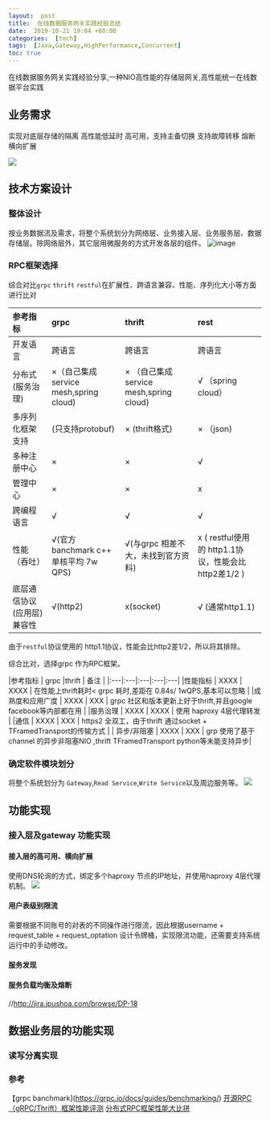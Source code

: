 ```yaml
---
layout:  post
title:  在线数据服务网关实践经验总结
date:  2019-10-21 19:04 +08:00
categories:  [tech]
tags:  [Java,Gateway,HighPerformance,Concurrent]
toc: true
---
```


在线数据服务网关实践经验分享,一种NIO高性能的存储层网关,高性能统一在线数据平台实践
<!-- more -->

## 业务需求
实现对底层存储的隔离
高性能低延时
高可用，支持主备切换
支持故障转移
熔断
横向扩展

![](https://raw.githubusercontent.com/ordiychen/study_notes/master/res/image/node_image/img_20_img_ods_20200519105652.png)

##  技术方案设计

### 整体设计
按业务数据流及需求，将整个系统划分为网络层、业务接入层、业务服务层、数据存储层。除网络层外，其它层用微服务的方式开发各层的组件。
![image](https://raw.githubusercontent.com/ordiychen/study_notes/master/res/image/node_image/img_20_20200519110709.png)


### RPC框架选择
综合对比`grpc` `thrift` `restful`在扩展性、跨语言兼容、性能、序列化大小等方面进行比对


|参考指标 |grpc|thrift|rest|
|:---|:---|:---|:---|
|开发语言|	跨语言	 |	跨语言 |	跨语言 |
|分布式(服务治理) | ×（自己集成service mesh,spring cloud) |× （自己集成service mesh,spring cloud)|  √ （spring cloud）|
|多序列化框架支持 | (只支持protobuf) |	× (thrift格式) |   × （json) |
|多种注册中心	| ×	  | × | √ |
|管理中心	| 	×	 |× | x |
|跨编程语言	|  √	 |√ | √ |
|性能（吞吐）|	√(官方banchmark c++ 单核平均 7w QPS) |	√(与grpc 相差不大，未找到官方资料) | x (	 restful使用的 http1.1协议，性能会比http2差1/2 )|
|底层通信协议(应用层)兼容性 | √(http2) |  x(socket)  | √ (通常http1.1) |

由于`restful`协议使用的 http1.1协议，性能会比http2差1/2，所以将其排除。

综合比对，选择grpc 作为RPC框架。

|参考指标 |	grpc	|thrift | 备注 |
|:---|:---|:---|:---|:---|
|性能指标        | XXXX  |  XXXX   | 在性能上thrift耗时<  grpc 耗时,差距在 0.84s/ 1wQPS,基本可以忽略  |
|成熟度和应用广度 |  XXXX | XXX | grpc 社区和版本更新上好于thrift,并且google facebook等内部都在用 |
|服务治理        |  XXXX | XXXX | 使用 haproxy 4层代理转发 |
|通信           |   XXXX | XXX | https2 全双工，由于thrift 通过socket + TFramedTransport的传输方式 |
| 异步/非阻塞    | XXXX | XXX |  grp 使用了基于channel 的异步非阻塞NIO ,thrift TFramedTransport python等未能支持异步|


###  确定软件模块划分
将整个系统划分为 `Gateway`,`Read Service`,`Write Service`以及周边服务等。
![](https://raw.githubusercontent.com/ordiychen/study_notes/master/res/image/node_image/img_20_20200519110047.png)


## 功能实现

###  接入层及gateway 功能实现

#### 接入层的高可用、横向扩展
使用DNS轮询的方式，绑定多个haproxy 节点的IP地址，并使用haproxy 4层代理机制。
![](https://raw.githubusercontent.com/ordiychen/study_notes/master/res/image/node_image/blog_20200519151549.png)


#### 用户表级别限流
需要根据不同账号的对表的不同操作进行限流，因此根据username + request_table + request_optation 设计令牌桶，实现限流功能，还需要支持系统运行中的手动修改。


#### 服务发现


#### 服务负载均衡及熔断


//http://jira.jpushoa.com/browse/DP-18



## 数据业务层的功能实现

### 读写分离实现





### 参考
【grpc banchmark](https://grpc.io/docs/guides/benchmarking/)
 [开源RPC（gRPC/Thrift）框架性能评测](https://www.cnblogs.com/softidea/p/7232035.html)
 [分布式RPC框架性能大比拼](https://colobu.com/2016/09/05/benchmarks-of-popular-rpc-frameworks/)
